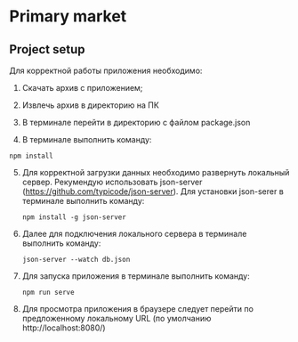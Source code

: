 # Primary market

## Project setup

Для корректной работы приложения необходимо:

1. Скачать архив с приложением;

2. Извлечь архив в директорию на ПК
3. В терминале перейти в директорию с файлом package.json
4. В терминале выполнить команду:

```
npm install
```

5. Для корректной загрузки данных необходимо развернуть локальный сервер. Рекумендую использовать json-server (https://github.com/typicode/json-server).
    Для установки json-serer в терминале выполнить команду:

    ```
    npm install -g json-server
    ```

6. Далее для подключения локального сервера в терминале выполнить команду:

    ```
    json-server --watch db.json
    ```

7. Для запуска приложения в терминале выполнить команду:

    ```
    npm run serve
    ```

8. Для просмотра приложения в браузере следует перейти по предложенному локальному URL (по умолчанию http://localhost:8080/)
